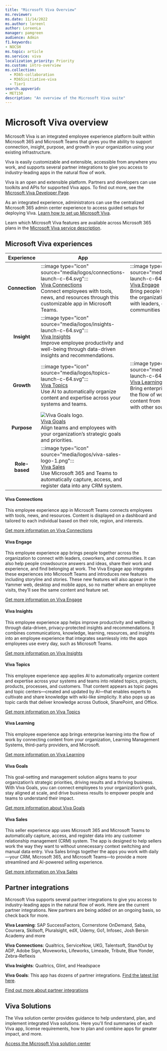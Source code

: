 ```yaml
---
title: "Microsoft Viva Overview"
ms.reviewer:
ms.date: 11/14/2022
ms.author: loreenl
author: LoreenLa
manager: pamgreen
audience: Admin
f1.keywords:
- NOCSH
ms.topic: article
ms.service: viva
localization_priority: Priority
ms.custom: intro-overview
ms.collection:
  - M365-collaboration
  - M365initiative-viva
  - Tier1
search.appverid:
- MET150
description: "An overview of the Microsoft Viva suite"
---
```

# Microsoft Viva overview

Microsoft Viva is an integrated employee experience platform built within Microsoft 365 and Microsoft Teams that gives you the ability to support connection, insight, purpose, and growth in your organization using your existing infrastructure.

Viva is easily customizable and extensible, accessible from anywhere you work, and supports several partner integrations to give you access to industry-leading apps in the natural flow of work.

Viva is an open and extensible platform. Partners and developers can use toolkits and APIs for supported Viva apps. To find out more, see the [Microsoft Viva Developer Page](https://developer.microsoft.com/en-us/viva).

As an integrated experience, administrators can use the centralized Microsoft 365 admin center experience to access guided setups for deploying Viva. [Learn how to set up Microsoft Viva](/viva/setup-microsoft-viva).

Learn which Microsoft Viva features are available across Microsoft 365 plans in the [Microsoft Viva service description](/office365/servicedescriptions/microsoft-viva-service-description).

## Microsoft Viva experiences

| Experience | App  | App |
|:-------:|-------------|------|
|**Connection**|:::image type="icon" source="media/logos/connections-launch-c-64.svg"::: <br> [Viva Connections](#viva-connections) <br> Connect employees with tools, news, and resources through this customizable app in Microsoft Teams.  |:::image type="icon" source="media/logos/engage-launch-c-64.svg":::<br> [Viva Engage](#viva-engage) <br> Bring people together across the organization to connect with leaders, coworkers, and communities|
|**Insight**|:::image type="icon" source="media/logos/insights-launch-c-64.svg"::: <br> [Viva Insights](#viva-insights) <br> Improve employee productivity and well-being through data-driven insights and recommendations.||
|**Growth**|:::image type="icon" source="media/logos/topics-launch-c-64.svg"::: <br> [Viva Topics](#viva-topics) <br> Use AI to automatically organize content and expertise across your systems and teams.|:::image type="icon" source="media/logos/learning-launch-c-64.svg"::: <br>[Viva Learning](#viva-learning) <br> Bring enterprise learning into the flow of work by connecting content from your organization with other sources|
|**Purpose**|![Viva Goals logo.](media/logos/goals-launch-c-64.svg) <br> [Viva Goals](#viva-goals) <br> Align teams and employees with your organization’s strategic goals and priorities.||
|**Role-based**|:::image type="icon" source="media/logos/viva-sales-logo-1.png"::: <br> [Viva Sales](#viva-sales) <br> Use Microsoft 365 and Teams to automatically capture, access, and register data into any CRM system. ||

#### Viva Connections
This employee experience app in Microsoft Teams connects employees with tools, news, and resources. Content is displayed on a dashboard and tailored to each individual based on their role, region, and interests.

[Get more information on Viva Connections](/viva/connections/viva-connections-overview)

#### Viva Engage
This employee experience app brings people together across the organization to connect with leaders, coworkers, and communities. It can also help people  crowdsource answers and ideas, share their work and experience, and find belonging at work. The Viva Engage app integrates these experiences into Microsoft Teams and introduces new features including storyline and stories. These new features will also appear in the Yammer web, desktop and mobile apps, so no matter where an employee visits, they’ll see the same content and feature set.

[Get more information on Viva Engage](/viva/engage/overview)

#### Viva Insights
This employee experience app helps improve productivity and wellbeing through data-driven, privacy-protected insights and recommendations. It combines communications, knowledge, learning, resources, and insights into an employee experience that integrates seamlessly into the apps employees use every day, such as Microsoft Teams.

[Get more information on Viva Insights](/viva/insights/index)

#### Viva Topics
This employee experience app applies AI to automatically organize content and expertise across your systems and teams into related topics, projects, products, processes, and customers. That content appears as topic pages and topic centers—created and updated by AI—that enables experts to cultivate and share knowledge with wiki-like simplicity. It also pops up as topic cards that deliver knowledge across Outlook, SharePoint, and Office.

[Get more information on Viva Topics](/viva/topics/topic-experiences-overview)

#### Viva Learning
This employee experience app brings enterprise learning into the flow of work by connecting content from your organization, Learning Management Systems, third-party providers, and Microsoft.
 
[Get more information on Viva Learning](/viva/learning/overview-viva-learning)

#### Viva Goals
This goal-setting and management solution aligns teams to your organization’s strategic priorities, driving results and a thriving business. With Viva Goals, you can connect employees to your organization’s goals, stay aligned at scale, and drive business results to empower people and teams to understand their impact.

[Get more information about Viva Goals](/viva/goals/intro-to-ms-viva-goals)

#### Viva Sales
This seller experience app uses Microsoft 365 and Microsoft Teams to automatically capture, access, and register data into any customer relationship management (CRM) system. The app is designed to help sellers work the way they want to without unnecessary context switching and manual data entry. Viva Sales brings together the apps you work with daily—your CRM, Microsoft 365, and Microsoft Teams—to provide a more streamlined and AI-powered selling experience.

[Get more information on Viva Sales](/viva/sales/introduction)

## Partner integrations
Microsoft Viva supports several partner integrations to give you access to industry-leading apps in the natural flow of work. Here are the current partner integrations. New partners are being added on an ongoing basis, so check back for more.

**Viva Learning**: SAP SuccessFactors, Cornerstone OnDemand, Saba, Coursera, Skillsoft, Pluralsight, edX, Udemy, Go1, Infosec, Josh Bersin Academy and more

**Viva Connections**: Qualtrics, ServiceNow, UKG, Talentsoft, StandOut by ADP, Adobe Sign, Moveworks, Lifeworks, Limeade, Tribute, Blue Yonder, Zebra-Reflexis

**Viva Insights**: Qualtrics, Glint, and Headspace

**Viva Goals**: This app has dozens of partner integrations. [Find the latest list here](/viva/goals/integrations-overview).

[Find out more about partner integrations](https://www.microsoft.com/en-us/microsoft-viva/integrations)

## Viva Solutions
The Viva solution center provides guidance to help understand, plan, and implement integrated Viva solutions. Here you'll find summaries of each Viva app, license requirements, how to plan and combine apps for greater impact, and more.

[Access the Microsoft Viva solution center](/viva/solutions/solutions)
